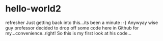 # hello-world2
refresher
Just getting back into this...its been a minute :-}
Anywyay wise guy professor decided to drop off some code here in Github for my...convenience..right!
So this is my first look at his code...
